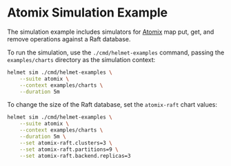 # Atomix Simulation Example

The simulation example includes simulators for [Atomix](https://atomix.io) map put, get, and remove operations
against a Raft database.

To run the simulation, use the `./cmd/helmet-examples` command, passing the `examples/charts` directory as the
simulation context:

```bash
helmet sim ./cmd/helmet-examples \
    --suite atomix \
    --context examples/charts \
    --duration 5m
```

To change the size of the Raft database, set the `atomix-raft` chart values:

```bash
helmet sim ./cmd/helmet-examples \
    --suite atomix \
    --context examples/charts \
    --duration 5m \
    --set atomix-raft.clusters=3 \
    --set atomix-raft.partitions=9 \
    --set atomix-raft.backend.replicas=3
```
